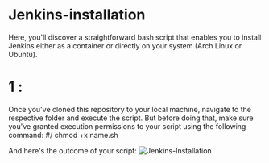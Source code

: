 # Jenkins-installation
Here, you'll discover a straightforward bash script that enables you to install Jenkins either as a container or directly on your system (Arch Linux or Ubuntu).
# 1 : 
Once you've cloned this repository to your local machine, navigate to the respective folder and execute the script. But before doing that, make sure you've granted execution permissions to your script using the following command:
#/ chmod +x name.sh 

And here's the outcome of your script:
![Jenkins-Installation](https://github.com/MohcineTor/Jenkins-installation/assets/129797537/ca7464e6-d2e6-4db9-bb8e-9bffbdc8eb40)


